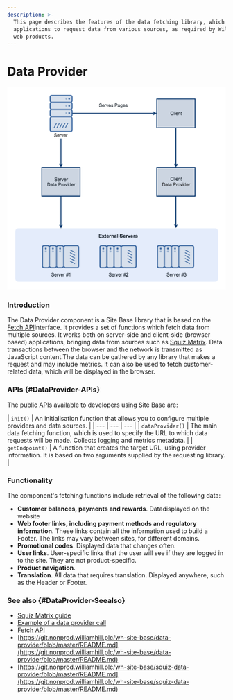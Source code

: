 ```yaml
---
description: >-
  This page describes the features of the data fetching library, which allows
  applications to request data from various sources, as required by William Hill
  web products.
---
```


# Data Provider



![Figure: Data can be fetched from other sources from both the client-side and the server-side](.gitbook/assets/image.png)

### Introduction

The Data Provider component is a Site Base library that is based on the [Fetch API](https://developer.mozilla.org/en-US/docs/Web/API/Fetch_API)interface. It provides a set of functions which fetch data from multiple sources. It works both on server-side and client-side \(browser based\) applications, bringing data from sources such as [Squiz Matrix](https://conf.willhillatlas.com/display/INFO/CMS+Squiz+Matrix). Data transactions between the browser and the network is transmitted as JavaScript content.The data can be gathered by any library that makes a request and may include metrics. It can also be used to fetch customer-related data, which will be displayed in the browser.

### APIs {#DataProvider-APIs}

The public APIs available to developers using Site Base are:

| `init()` | An initialisation function that allows you to configure multiple providers and data sources. |
| --- | --- | --- |
| `dataProvider()` | The main data fetching function, which is used to specify the URL to which data requests will be made. Collects logging and metrics metadata. |
| `getEndpoint()` | A function that creates the target URL, using provider information. It is based on two arguments supplied by the requesting library. |

### Functionality

The component's fetching functions include retrieval of the following data:

* **Customer balances, payments and rewards**. Datadisplayed on the website
* **Web footer links, including payment methods and regulatory information**. These links contain all the information used to build a Footer. The links may vary between sites, for different domains.
* **Promotional codes**. Displayed data that changes often.
* **User links**. User-specific links that the user will see if they are logged in to the site. They are not product-specific.
* **Product navigation**. 
* **Translation**. All data that requires translation. Displayed anywhere, such as the Header or Footer.

### See also {#DataProvider-Seealso}

* [Squiz Matrix guide](https://conf.willhillatlas.com/display/INFO/CMS+Squiz+Matrix)
* [Example of a data provider call](https://git.nonprod.williamhill.plc/wh-site-base/demo-app/blob/057e66a5df97db1b4b03ec1185fca85cb933b4c8/src/main/utils/data-provider.js#L64)
* [Fetch API](https://developer.mozilla.org/en-US/docs/Web/API/Fetch_API)
* [https://git.nonprod.williamhill.plc/wh-site-base/data-provider/blob/master/README.md](https://git.nonprod.williamhill.plc/wh-site-base/data-provider/blob/master/README.md)
* [https://git.nonprod.williamhill.plc/wh-site-base/squiz-data-provider/blob/master/README.md](https://git.nonprod.williamhill.plc/wh-site-base/squiz-data-provider/blob/master/README.md)

